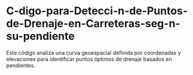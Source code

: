 # C-digo-para-Detecci-n-de-Puntos-de-Drenaje-en-Carreteras-seg-n-su-pendiente
 Este código analiza una curva geoespacial definida por coordenadas y elevaciones para identificar puntos óptimos de drenaje basados en pendientes.
